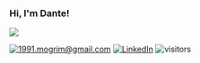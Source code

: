 ### Hi, I'm Dante!

<img src="https://media.giphy.com/media/wqnMODUxBuw2WYYcTD/giphy.gif">

[![1991.mogrim@gmail.com](https://img.shields.io/badge/Gmail-D14836?style=flat&logo=gmail&logoColor=white)](mailto:1991.mogrim@gmail.com)
[![LinkedIn](https://img.shields.io/badge/LinkedIn-0077B5?style=flat&logo=linkedin&logoColor=white)](https://www.linkedin.com/in/dantemogrim/)
![visitors](https://visitor-badge.glitch.me/badge?page_id=dantemogrim)

<!--

Here are some ideas to get you started:

- 🔭 I’m currently working on ...
- 🌱 I’m currently learning ...
- 👯 I’m looking to collaborate on ...
- 🤔 I’m looking for help with ...
- 💬 Ask me about ...
- 📫 How to reach me: ...
- 😄 Pronouns: ...
- ⚡ Fun fact: ...
-->
